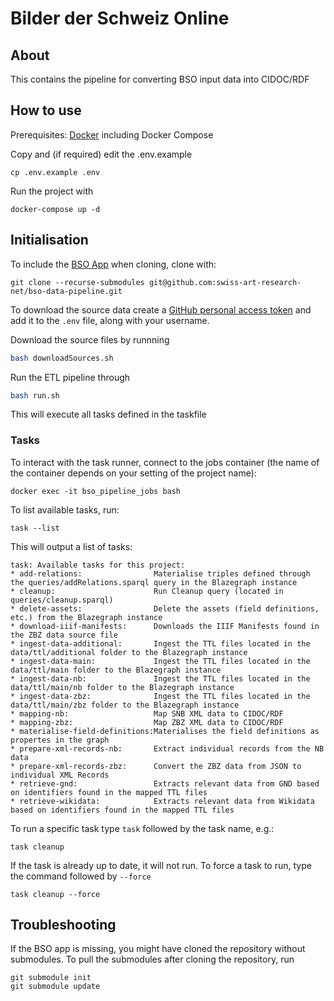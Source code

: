 # Bilder der Schweiz Online

## About

This contains the pipeline for converting BSO input data into CIDOC/RDF

## How to use

Prerequisites: [Docker](http://docker.io) including Docker Compose

Copy and (if required) edit the .env.example
```
cp .env.example .env
```

Run the project with
```
docker-compose up -d
```

## Initialisation

To include the [BSO App](https://github.com/swiss-art-research-net/bso-app) when cloning, clone with:
```
git clone --recurse-submodules git@github.com:swiss-art-research-net/bso-data-pipeline.git
```

To download the source data create a [GitHub personal access token](https://github.com/settings/tokens) and add it to the `.env` file, along with your username.

Download the source files by runnning
```sh
bash downloadSources.sh
```

Run the ETL pipeline through
```sh
bash run.sh
```

This will execute all tasks defined in the taskfile
### Tasks

To interact with the task runner, connect to the jobs container (the name of the container depends on your setting of the project name):

`docker exec -it bso_pipeline_jobs bash`

To list available tasks, run:

`task --list`

This will output a list of tasks:
```
task: Available tasks for this project:
* add-relations:                Materialise triples defined through the queries/addRelations.sparql query in the Blazegraph instance
* cleanup:                      Run Cleanup query (located in queries/cleanup.sparql)
* delete-assets:                Delete the assets (field definitions, etc.) from the Blazegraph instance
* download-iiif-manifests:      Downloads the IIIF Manifests found in the ZBZ data source file
* ingest-data-additional:       Ingest the TTL files located in the data/ttl/additional folder to the Blazegraph instance
* ingest-data-main:             Ingest the TTL files located in the data/ttl/main folder to the Blazegraph instance
* ingest-data-nb:               Ingest the TTL files located in the data/ttl/main/nb folder to the Blazegraph instance
* ingest-data-zbz:              Ingest the TTL files located in the data/ttl/main/zbz folder to the Blazegraph instance
* mapping-nb:                   Map SNB XML data to CIDOC/RDF
* mapping-zbz:                  Map ZBZ XML data to CIDOC/RDF
* materialise-field-definitions:Materialises the field definitions as propertes in the graph
* prepare-xml-records-nb:       Extract individual records from the NB data
* prepare-xml-records-zbz:      Convert the ZBZ data from JSON to individual XML Records
* retrieve-gnd:                 Extracts relevant data from GND based on identifiers found in the mapped TTL files
* retrieve-wikidata:            Extracts relevant data from Wikidata based on identifiers found in the mapped TTL files
```

To run a specific task type `task` followed by the task name, e.g.:

`task cleanup`

If the task is already up to date, it will not run. To force a task to run, type the command followed by `--force`

`task cleanup --force`
## Troubleshooting

If the BSO app is missing, you might have cloned the repository without submodules. To pull the submodules after cloning the repository, run
```
git submodule init
git submodule update
```
